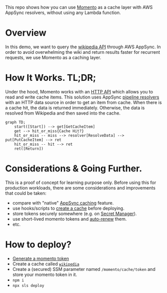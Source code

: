 This repo shows how you can use [Momento](https://www.gomomento.com/) as a cache layer with AWS AppSync resolvers, without using any Lambda function.

# Overview

In this demo, we want to query the [wikipedia API](https://en.wikipedia.org/w/api.php) through AWS AppSync. In order to avoid overwhelming the wiki and return results faster for recurrent requests, we use Momento as a caching layer.

# How It Works. TL;DR;

Under the hood, Momento works with an [HTTP API](https://www.postman.com/momento-allen/workspace/momento/overview) which allows you to read and write cache items. This solution uses AppSync [pipeline resolvers](https://docs.aws.amazon.com/appsync/latest/devguide/tutorial-pipeline-resolvers.html) with an HTTP data source in order to get an item from cache. When there is a cache hit, the data is returned immediately. Otherwise, the data is resolved from Wikipedia and then saved into the cache.

```mermaid
graph TD;
    start([Start]) --> get[GetCacheItem]
    get --> hit_or_miss{Cache Hit?}
    hit_or_miss -- miss --> resolver[ResolveData] --> put[PutCacheItem] --> ret
    hit_or_miss -- hit --> ret
    ret([Return])
```

# Considerations & Going Further.

This is a proof of concept for learning purpose only. Before using this for production workloads, there are some considerations and improvements that could be taken:

- compare with "native" [AppSync caching](https://docs.aws.amazon.com/appsync/latest/devguide/enabling-caching.html) feature.
- use hooks/scripts to [create a cache](https://github.com/graphboltdev/appsync-momento) before deploying.
- store tokens securely somewhere (e.g. on [Secret Manager](https://docs.aws.amazon.com/secretsmanager/latest/userguide/intro.html)).
- use short-lived momento tokens and [auto-renew](https://github.com/momentohq/auth-token-refresh-lambda) them.
- etc.

# How to deploy?

- [Generate a momento token](https://docs.momentohq.com/getting-started)
- Create a cache called [`wikipedia`](./resolvers/getCacheItem.js#L16)
- Create a (secured) SSM parameter named `/momento/cache/token` and store your momento token in it.
- `npm i`
- `npx sls deploy`
